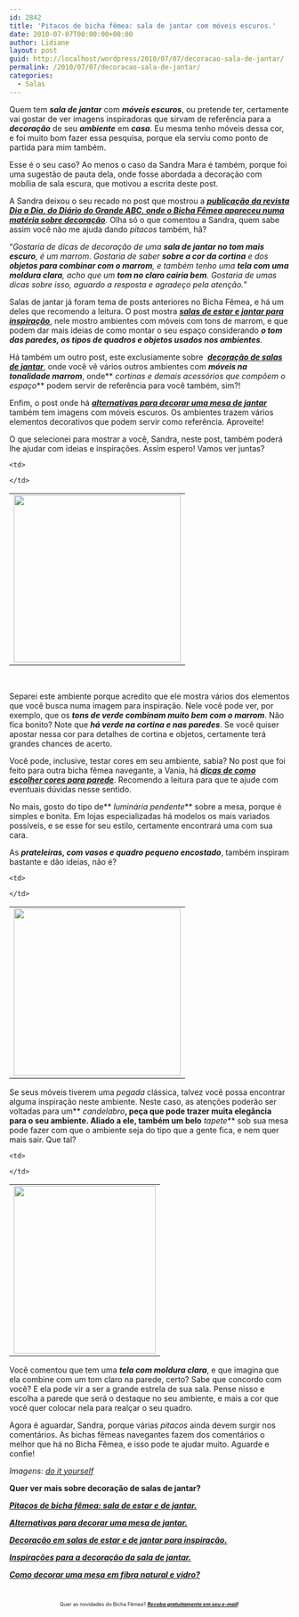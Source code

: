 ```yaml
---
id: 2842
title: 'Pitacos de bicha fêmea: sala de jantar com móveis escuros.'
date: 2010-07-07T00:00:00+00:00
author: Lidiane
layout: post
guid: http://localhost/wordpress/2010/07/07/decoracao-sala-de-jantar/
permalink: /2010/07/07/decoracao-sala-de-jantar/
categories:
  - Salas
---
```

Quem tem **_sala de jantar_** com **_móveis escuros_**, ou pretende ter, certamente vai gostar de ver imagens inspiradoras que sirvam de referência para a **_decoração_** de seu **_ambiente_** em **_casa_**. Eu mesma tenho móveis dessa cor, e foi muito bom fazer essa pesquisa, porque ela serviu como ponto de partida para mim também.

Esse é o seu caso? Ao menos o caso da Sandra Mara é também, porque foi uma sugestão de pauta dela, onde fosse abordada a decoração com mobília de sala escura, que motivou a escrita deste post.

<!--more-->

A Sandra deixou o seu recado no post que mostrou a **_[publicação da revista Dia a Dia, do Diário do Grande ABC, onde o Bicha Fêmea apareceu numa matéria sobre decoração](http://www.trololodemulher.com.br/2010/01/15/bicha-femea-na-midia-dia-a-dia-revista-do-diario-do-grande-abc/)_**. Olha só o que comentou a Sandra, quem sabe assim você não me ajuda dando _pitacos_ também, hã?

“_Gostaria de dicas de decoração de uma **sala de jantar no tom mais escuro**, é um marrom. Gostaria de saber **sobre a cor da cortina** e dos **objetos para combinar com o marrom**, e também tenho uma **tela com uma moldura clara**, acho que um **tom no claro cairia bem**. Gostaria de umas dicas sobre isso, aguardo a resposta e agradeço pela atenção.”_

Salas de jantar já foram tema de posts anteriores no Bicha Fêmea, e há um deles que recomendo a leitura. O post mostra **_[salas de estar e jantar para inspiração](http://www.trololodemulher.com.br/2009/04/12/decoracao-sala-estar-jantar/)_**, nele mostro ambientes com móveis com tons de marrom, e que podem dar mais ideias de como montar o seu espaço considerando **_o tom das paredes, os tipos de quadros e objetos usados nos ambientes_**.

Há também um outro post, este exclusiamente sobre  **_[decoração de salas de jantar](http://www.trololodemulher.com.br/2009/02/18/sala-de-jantar-olhando-alm-do-enfeite-da-mesa/)_**, onde você vê vários outros ambientes com **_móveis na tonalidade marrom_**, onde** _cortinas e demais acessórios que compõem o espaço_** podem servir de referência para você também, sim?!

Enfim, o post onde há <a href="http://www.trololodemulher.com.br/2009/02/11/decoracao-mesa-sala-jantar/" target="_self"><strong><em>alternativas para decorar uma mesa de jantar</em></strong> </a>também tem imagens com móveis escuros. Os ambientes trazem vários elementos decorativos que podem servir como referência. Aproveite!

O que selecionei para mostrar a você, Sandra, neste post, também poderá lhe ajudar com ideias e inspirações. Assim espero! Vamos ver juntas?

<table align="center">
  <tr>
    <td>
      <a href="http://www.trololodemulher.com.br/blog/wp-content/uploads/2010/06/sala-de-jantar-mesa-e-aparador-escuro.jpg"><img class="alignnone size-medium wp-image-4832" title="sala de jantar - mesa e aparador escuro" src="http://www.trololodemulher.com.br/blog/wp-content/uploads/2010/06/sala-de-jantar-mesa-e-aparador-escuro-300x300.jpg" alt="" width="300" height="300" /></a>
    </td>
    
    <td>
       
    </td>
  </tr>
</table>

 

Separei este ambiente porque acredito que ele mostra vários dos elementos que você busca numa imagem para inspiração. Nele você pode ver, por exemplo, que os **_tons de verde combinam muito bem com o marrom_**. Não fica bonito? Note que **_há verde na cortina e nas paredes_**. Se você quiser apostar nessa cor para detalhes de cortina e objetos, certamente terá grandes chances de acerto.

Você pode, inclusive, testar cores em seu ambiente, sabia? No post que foi feito para outra bicha fêmea navegante, a Vania, há **_[dicas de como escolher cores para parede](http://www.trololodemulher.com.br/2010/05/31/cores-para-parede/)_**. Recomendo a leitura para que te ajude com eventuais dúvidas nesse sentido.

No mais, gosto do tipo de** _luminária pendente_** sobre a mesa, porque é simples e bonita. Em lojas especializadas há modelos os mais variados possíveis, e se esse for seu estilo, certamente encontrará uma com sua cara.

As **_prateleiras, com vasos e quadro pequeno encostado_**, também inspiram bastante e dão ideias, não é?

<table align="center">
  <tr>
    <td>
      <a href="http://www.trololodemulher.com.br/blog/wp-content/uploads/2010/06/sala-de-jantar-classica.jpg"><img class="alignnone size-medium wp-image-4833" title="sala de jantar clássica" src="http://www.trololodemulher.com.br/blog/wp-content/uploads/2010/06/sala-de-jantar-classica-300x300.jpg" alt="" width="300" height="300" /></a>
    </td>
    
    <td>
       
    </td>
  </tr>
</table>

Se seus móveis tiverem uma _pegada_ clássica, talvez você possa encontrar alguma inspiração neste ambiente. Neste caso, as atenções poderão ser voltadas para um** _candelabro_**, peça que pode trazer muita elegância para o seu ambiente. Aliado a ele, também um belo** _tapete_** sob sua mesa pode fazer com que o ambiente seja do tipo que a gente fica, e nem quer mais sair. Que tal?

<table align="center">
  <tr>
    <td>
      <a href="http://www.trololodemulher.com.br/blog/wp-content/uploads/2010/06/quadro-como-destaque.jpg"><img class="alignnone size-medium wp-image-4831" title="quadro como destaque" src="http://www.trololodemulher.com.br/blog/wp-content/uploads/2010/06/quadro-como-destaque-255x300.jpg" alt="" width="255" height="300" /></a>
    </td>
    
    <td>
       
    </td>
  </tr>
</table>

Você comentou que tem uma **_tela com moldura clara_**, e que imagina que ela combine com um tom claro na parede, certo? Sabe que concordo com você? E ela pode vir a ser a grande estrela de sua sala. Pense nisso e escolha a parede que será o destaque no seu ambiente, e mais a cor que você quer colocar nela para realçar o seu quadro.

Agora é aguardar, Sandra, porque várias _pitacos_ ainda devem surgir nos comentários. As bichas fêmeas navegantes fazem dos comentários o melhor que há no Bicha Fêmea, e isso pode te ajudar muito. Aguarde e confie!

_Imagens:_ <a href="http://www.diyideas.com/" target="_blank"><em>do it yourself</em></a>

**Quer ver mais sobre decoração de salas de jantar?**

**_[Pitacos de bicha fêmea: sala de estar e de jantar.](http://www.trololodemulher.com.br/2010/04/09/sala-de-estar-e-de-jantar/)_**

**_[Alternativas para decorar uma mesa de jantar.](http://www.trololodemulher.com.br/2009/02/11/decoracao-mesa-sala-jantar/)_**

**_[Decoração em salas de estar e de jantar para inspiração.](http://www.trololodemulher.com.br/2009/04/12/decoracao-sala-estar-jantar/)_**

**_[Inspirações para a decoração da sala de jantar.](http://www.trololodemulher.com.br/2009/02/18/sala-de-jantar-olhando-alm-do-enfeite-da-mesa/)_**

**_[Como decorar uma mesa em fibra natural e vidro?](http://www.trololodemulher.com.br/2009/11/24/como-decorar-uma-mesa-em-fibra-natural-e-vidro/)_**

<span style="font-size: xx-small;"> </span>

<p style="text-align: center;">
  <span style="font-size: xx-small;">Quer as novidades do Bicha Fêmea? <strong><em><a href="http://feedburner.google.com/fb/a/mailverify?uri=blogbichafemea&loc=pt_BR" target="_blank">Receba gratuitamente em seu e-mail</a></em></strong>!</span>
</p>